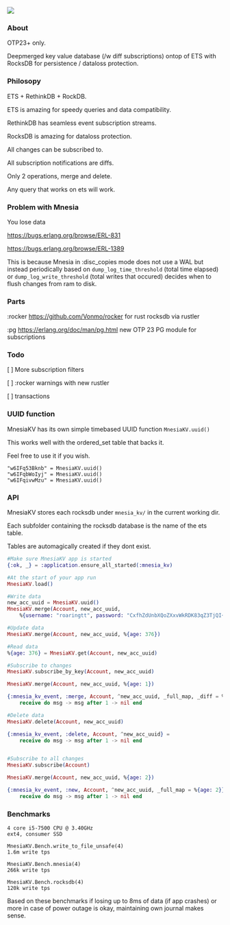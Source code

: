 ![](https://images.ctfassets.net/1d31s1aajogl/6BraicTqvnQdNp6BLyJ7LG/b42ac2da1ce881fc47244307e909abcd/RocksDB-pacman.png)

### About
OTP23+ only.

Deepmerged key value database (/w diff subscriptions) ontop of ETS with RocksDB for persistence / dataloss protection.

### Philosopy

ETS + RethinkDB + RockDB.

ETS is amazing for speedy queries and data compatibility.

RethinkDB has seamless event subscription streams.

RocksDB is amazing for dataloss protection.



All changes can be subscribed to.

All subscription notifications are diffs.

Only 2 operations, merge and delete.

Any query that works on ets will work.

### Problem with Mnesia

You lose data

https://bugs.erlang.org/browse/ERL-831

https://bugs.erlang.org/browse/ERL-1389


This is because Mnesia in :disc_copies mode does not use a WAL but instead periodically based on `dump_log_time_threshold` (total time elapsed)
or `dump_log_write_threshold` (total writes that occured) decides when to flush changes from ram to disk.

### Parts

:rocker https://github.com/Vonmo/rocker for rust rocksdb via rustler

:pg https://erlang.org/doc/man/pg.html new OTP 23 PG module for subscriptions

### Todo

[ ] More subscription filters

[ ] :rocker warnings with new rustler

[ ] transactions

### UUID function

MnesiaKV has its own simple timebased UUID function `MnesiaKV.uuid()`

This works well with the ordered_set table that backs it.

Feel free to use it if you wish.


```
"w6IFq53Bknb" = MnesiaKV.uuid()
"w6IFqbWoIyj" = MnesiaKV.uuid()
"w6IFqivwMzu" = MnesiaKV.uuid()
```

### API

MnesiaKV stores each rocksdb under `mnesia_kv/` in the current working dir.

Each subfolder containing the rocksdb database is the name of the ets table.

Tables are automagically created if they dont exist.

```elixir
#Make sure MnesiaKV app is started
{:ok, _} = :application.ensure_all_started(:mnesia_kv)

#At the start of your app run
MnesiaKV.load()

#Write data
new_acc_uuid = MnesiaKV.uuid()
MnesiaKV.merge(Account, new_acc_uuid,
    %{username: "roaringtt", password: "CxfhZdUnbXQoZXxvWkRDK83qZ3TjQI+CMnSRAwaQMSM="})

#Update data
MnesiaKV.merge(Account, new_acc_uuid, %{age: 376})

#Read data
%{age: 376} = MnesiaKV.get(Account, new_acc_uuid)

#Subscribe to changes
MnesiaKV.subscribe_by_key(Account, new_acc_uuid)

MnesiaKV.merge(Account, new_acc_uuid, %{age: 1})

{:mnesia_kv_event, :merge, Account, ^new_acc_uuid, _full_map, _diff = %{age: 1}} =
    receive do msg -> msg after 1 -> nil end

#Delete data
MnesiaKV.delete(Account, new_acc_uuid)

{:mnesia_kv_event, :delete, Account, ^new_acc_uuid} =
    receive do msg -> msg after 1 -> nil end


#Subscribe to all changes
MnesiaKV.subscribe(Account)

MnesiaKV.merge(Account, new_acc_uuid, %{age: 2})

{:mnesia_kv_event, :new, Account, ^new_acc_uuid, _full_map = %{age: 2}} =
    receive do msg -> msg after 1 -> nil end

```

### Benchmarks

```
4 core i5-7500 CPU @ 3.40GHz
ext4, consumer SSD

MnesiaKV.Bench.write_to_file_unsafe(4)
1.6m write tps

MnesiaKV.Bench.mnesia(4)
266k write tps

MnesiaKV.Bench.rocksdb(4)
120k write tps
```

Based on these benchmarks if losing up to 8ms of data (if app crashes) or more in case of power outage is okay, maintaining own journal makes sense.
